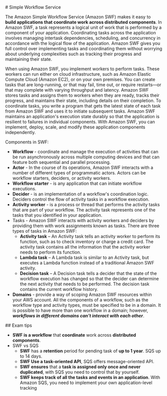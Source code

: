 # Simple Workflow Service

The Amazon Simple Workflow Service (Amazon SWF) makes it easy to **build applications that coordinate work across distributed components**. In Amazon SWF, a task represents a logical unit of work that is performed by a component of your application. Coordinating tasks across the application involves managing intertask dependencies, scheduling, and concurrency in accordance with the logical flow of the application. Amazon SWF gives you full control over implementing tasks and coordinating them without worrying about underlying complexities such as tracking their progress and maintaining their state.

When using Amazon SWF, you implement workers to perform tasks. These workers can run either on cloud infrastructure, such as Amazon Elastic Compute Cloud (Amazon EC2), or on your own premises. You can create tasks that are long-running, or that may fail, time out, or require restarts—or that may complete with varying throughput and latency. Amazon SWF stores tasks and assigns them to workers when they are ready, tracks their progress, and maintains their state, including details on their completion. To coordinate tasks, you write a program that gets the latest state of each task from Amazon SWF and uses it to initiate subsequent tasks. Amazon SWF maintains an application's execution state durably so that the application is resilient to failures in individual components. With Amazon SWF, you can implement, deploy, scale, and modify these application components independently.

Components in SWF:
* **Workflow** - coordinate and manage the execution of activities that can be run asynchronously across multiple computing devices and that can feature both sequential and parallel processing.
* **Actor** - In the course of its operations, Amazon SWF interacts with a number of different types of programmatic actors. Actors can be workflow starters, deciders, or activity workers.
* **Workflow starter** - is any application that can initiate workflow executions. 
* **Decider** - is an implementation of a workflow's coordination logic. Deciders control the flow of activity tasks in a workflow execution.
* **Activity worker** - is a process or thread that performs the activity tasks that are part of your workflow. The activity task represents one of the tasks that you identified in your application.
* Tasks - Amazon SWF interacts with activity workers and deciders by providing them with work assignments known as tasks. There are three types of tasks in Amazon SWF:
  * **Activity task** – An Activity task tells an activity worker to perform its function, such as to check inventory or charge a credit card. The activity task contains all the information that the activity worker needs to perform its function.
  * **Lambda task** – A Lambda task is similar to an Activity task, but executes a Lambda function instead of a traditional Amazon SWF activity. 
  * **Decision task** – A Decision task tells a decider that the state of the workflow execution has changed so that the decider can determine the next activity that needs to be performed. The decision task contains the current workflow history.
* **Domains** - provide a way of scoping Amazon SWF resources within your AWS account. All the components of a workflow, such as the workflow type and activity types, must be specified to be in a domain. It is possible to have more than one workflow in a domain; however, ***workflows in different domains can't interact with each other***.

## Exam tips
* **SWF is a workflow** that **coordinate** work across **distributed components**.
* SWF vs SQS
  * **SWF** has a **retention** period for pending task of **up to 1 year**. SQS up to 14 days.
  * **SWF Use a task-oriented API**, SQS offers message-oriented API.
  * **SWF ensures** that a **task is assigned only once and never duplicated**, with SQS you need to control that by yourself. 
  * **SWF keeps track of all the tasks and events in an application**. With Amazon SQS, you need to implement your own application-level tracking